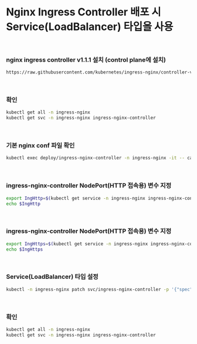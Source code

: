 # Nginx Ingress Controller 배포 시 Service(LoadBalancer) 타입을 사용

<br />

### nginx ingress controller v1.1.1 설치 (control plane에 설치)
```sh
https://raw.githubusercontent.com/kubernetes/ingress-nginx/controller-v1.1.1/deploy/static/provider/cloud/deploy.yaml
```

<br />

### 확인
```sh
kubectl get all -n ingress-nginx
kubectl get svc -n ingress-nginx ingress-nginx-controller
```

<br />

### 기본 nginx conf 파일 확인
```sh
kubectl exec deploy/ingress-nginx-controller -n ingress-nginx -it -- cat /etc/nginx/nginx.conf
```

<br />

### ingress-nginx-controller NodePort(HTTP 접속용) 변수 지정
```sh
export IngHttp=$(kubectl get service -n ingress-nginx ingress-nginx-controller -o jsonpath='{.spec.ports[0].nodePort}')
echo $IngHttp
```

<br />

### ingress-nginx-controller NodePort(HTTP 접속용) 변수 지정
```sh
export IngHttps=$(kubectl get service -n ingress-nginx ingress-nginx-controller -o jsonpath='{.spec.ports[1].nodePort}')
echo $IngHttps
```

<br />

### Service(LoadBalancer) 타입 설정
```sh
kubectl -n ingress-nginx patch svc/ingress-nginx-controller -p '{"spec": {"type": "LoadBalancer"}}'
```

<br />

### 확인
```sh
kubectl get all -n ingress-nginx
kubectl get svc -n ingress-nginx ingress-nginx-controller
```
